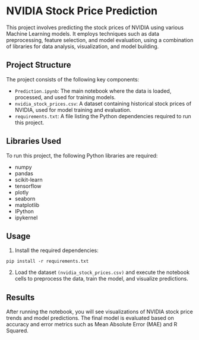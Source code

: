 # NVIDIA Stock Price Prediction
This project involves predicting the stock prices of NVIDIA using various Machine Learning models. It employs techniques such as data preprocessing, feature selection, and model evaluation, using a combination of libraries for data analysis, visualization, and model building.

## Project Structure
The project consists of the following key components:

- `Prediction.ipynb`: The main notebook where the data is loaded, processed, and used for training models.
- `nvidia_stock_prices.csv`: A dataset containing historical stock prices of NVIDIA, used for model training and evaluation.
- `requirements.txt`: A file listing the Python dependencies required to run this project.

## Libraries Used
To run this project, the following Python libraries are required:

- numpy
- pandas
- scikit-learn
- tensorflow
- plotly
- seaborn
- matplotlib
- IPython
- ipykernel

## Usage
1. Install the required dependencies:
```
pip install -r requirements.txt
```

2. Load the dataset `(nvidia_stock_prices.csv)` and execute the notebook cells to preprocess the data, train the model, and visualize predictions.

## Results
After running the notebook, you will see visualizations of NVIDIA stock price trends and model predictions. The final model is evaluated based on accuracy and error metrics such as Mean Absolute Error (MAE) and R Squared.
